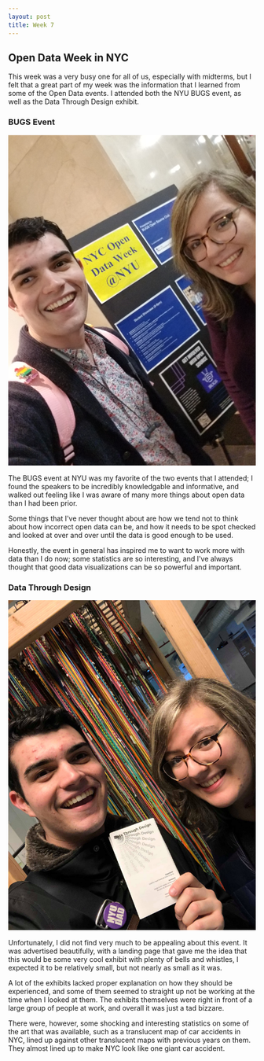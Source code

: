 ```yaml
---
layout: post
title: Week 7
---
```


## Open Data Week in NYC

This week was a very busy one for all of us, especially with midterms, but I felt that a great part of my week was the information that I learned from some of the Open Data events.  I attended both the NYU BUGS event, as well as the Data Through Design exhibit.

### BUGS Event

![](./images/img2.jpg)

The BUGS event at NYU was my favorite of the two events that I attended; I found the speakers to be incredibly knowledgable and informative, and walked out feeling like I was aware of many more things about open data than I had been prior.

Some things that I've never thought about are how we tend not to think about how incorrect open data can be, and how it needs to be spot checked and looked at over and over until the data is good enough to be used.

Honestly, the event in general has inspired me to want to work more with data than I do now; some statistics are so interesting, and I've always thought that good data visualizations can be so powerful and important.

### Data Through Design

![](./images/img1.jpg)

Unfortunately, I did not find very much to be appealing about this event.  It was advertised beautifully, with a landing page that gave me the idea that this would be some very cool exhibit with plenty of bells and whistles,  I expected it to be relatively small, but not nearly as small as it was.

A lot of the exhibits lacked proper explanation on how they should be experienced, and some of them seemed to straight up not be working at the time when I looked at them.  The exhibits themselves were right in front of a large group of people at work, and overall it was just a tad bizzare.

There were, however, some shocking and interesting statistics on some of the art that was available, such as a translucent map of car accidents in NYC, lined up against other translucent maps with previous years on them.  They almost lined up to make NYC look like one giant car accident.

